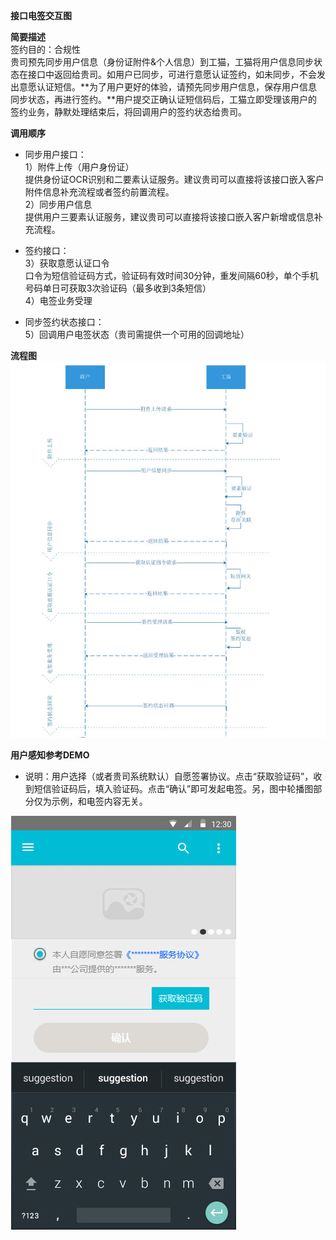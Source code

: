 **接口电签交互图**

**简要描述**  
签约目的：合规性  
贵司预先同步用户信息（身份证附件&个人信息）到工猫，工猫将用户信息同步状态在接口中返回给贵司。如用户已同步，可进行意愿认证签约，如未同步，不会发出意愿认证短信。**为了用户更好的体验，请预先同步用户信息，保存用户信息同步状态，再进行签约。**用户提交正确认证短信码后，工猫立即受理该用户的签约业务，静默处理结束后，将回调用户的签约状态给贵司。

**调用顺序**

* 同步用户接口：  
  1）附件上传（用户身份证）  
  提供身份证OCR识别和二要素认证服务。建议贵司可以直接将该接口嵌入客户附件信息补充流程或者签约前置流程。  
  2）同步用户信息  
  提供用户三要素认证服务，建议贵司可以直接将该接口嵌入客户新增或信息补充流程。

* 签约接口：  
  3）获取意愿认证口令  
  口令为短信验证码方式，验证码有效时间30分钟，重发间隔60秒，单个手机号码单日可获取3次验证码（最多收到3条短信）  
  4）电签业务受理

* 同步签约状态接口：  
  5）回调用户电签状态（贵司需提供一个可用的回调地址）

**流程图**  
![](/assets/92540662ly1g9wrcoddp1j20l90pejs7.jpg)



**用户感知参考DEMO**

* 说明：用户选择（或者贵司系统默认）自愿签署协议。点击“获取验证码”，收到短信验证码后，填入验证码。点击“确认”即可发起电签。另，图中轮播图部分仅为示例，和电签内容无关。

![](/assets/92540662ly1gbvla2jxy9j20a30igwen.jpg)



